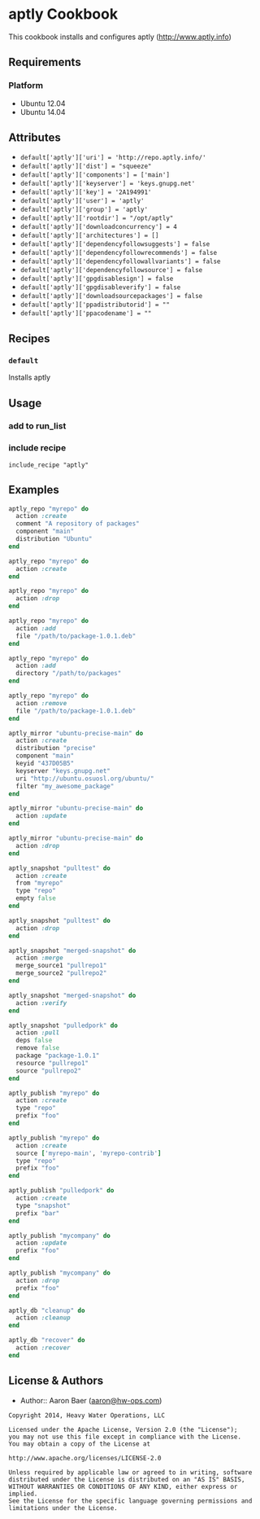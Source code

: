 aptly Cookbook
=====

This cookbook installs and configures aptly (http://www.aptly.info)

Requirements
------------

### Platform

* Ubuntu 12.04
* Ubuntu 14.04

Attributes
----------

* `default['aptly']['uri'] = 'http://repo.aptly.info/'`
* `default['aptly']['dist'] = "squeeze"`
* `default['aptly']['components'] = ['main']`
* `default['aptly']['keyserver'] = 'keys.gnupg.net'`
* `default['aptly']['key'] = '2A194991'`
* `default['aptly']['user'] = 'aptly'`
* `default['aptly']['group'] = 'aptly'`
* `default['aptly']['rootdir'] = "/opt/aptly"`
* `default['aptly']['downloadconcurrency'] = 4`
* `default['aptly']['architectures'] = []`
* `default['aptly']['dependencyfollowsuggests'] = false`
* `default['aptly']['dependencyfollowrecommends'] = false`
* `default['aptly']['dependencyfollowallvariants'] = false`
* `default['aptly']['dependencyfollowsource'] = false`
* `default['aptly']['gpgdisablesign'] = false`
* `default['aptly']['gpgdisableverify'] = false`
* `default['aptly']['downloadsourcepackages'] = false`
* `default['aptly']['ppadistributorid'] = ""`
* `default['aptly']['ppacodename'] = ""`

Recipes
-------
### `default`

Installs aptly

Usage
-----
### add to run_list

### include recipe
`include_recipe "aptly"`

Examples
---------

```ruby
aptly_repo "myrepo" do
  action :create
  comment "A repository of packages"
  component "main"
  distribution "Ubuntu"
end
```

```ruby
aptly_repo "myrepo" do
  action :create
end
```

```ruby
aptly_repo "myrepo" do
  action :drop
end
```

```ruby
aptly_repo "myrepo" do
  action :add
  file "/path/to/package-1.0.1.deb"
end
```

```ruby
aptly_repo "myrepo" do
  action :add
  directory "/path/to/packages"
end
```

```ruby
aptly_repo "myrepo" do
  action :remove
  file "/path/to/package-1.0.1.deb"
end
```

```ruby
aptly_mirror "ubuntu-precise-main" do
  action :create
  distribution "precise"
  component "main"
  keyid "437D05B5"
  keyserver "keys.gnupg.net"
  uri "http://ubuntu.osuosl.org/ubuntu/"
  filter "my_awesome_package"
end
```

```ruby
aptly_mirror "ubuntu-precise-main" do
  action :update
end
```

```ruby
aptly_mirror "ubuntu-precise-main" do
  action :drop
end
```

```ruby
aptly_snapshot "pulltest" do
  action :create
  from "myrepo"
  type "repo"
  empty false
end
```

```ruby
aptly_snapshot "pulltest" do
  action :drop
end
```

```ruby
aptly_snapshot "merged-snapshot" do
  action :merge
  merge_source1 "pullrepo1"
  merge_source2 "pullrepo2"
end
```

```ruby
aptly_snapshot "merged-snapshot" do
  action :verify
end
```

```ruby
aptly_snapshot "pulledpork" do
  action :pull
  deps false
  remove false
  package "package-1.0.1"
  resource "pullrepo1"
  source "pullrepo2"
end
```

```ruby
aptly_publish "myrepo" do
  action :create
  type "repo"
  prefix "foo"
end
```

```ruby
aptly_publish "myrepo" do
  action :create
  source ['myrepo-main', 'myrepo-contrib']
  type "repo"
  prefix "foo"
end
```

```ruby
aptly_publish "pulledpork" do
  action :create
  type "snapshot"
  prefix "bar"
end
```

```ruby
aptly_publish "mycompany" do
  action :update
  prefix "foo"
end
```

```ruby
aptly_publish "mycompany" do
  action :drop
  prefix "foo"
end
```

```ruby
aptly_db "cleanup" do
  action :cleanup
end
```

```ruby
aptly_db "recover" do
  action :recover
end
```


License & Authors
-----------------
- Author:: Aaron Baer (aaron@hw-ops.com)

```text
Copyright 2014, Heavy Water Operations, LLC

Licensed under the Apache License, Version 2.0 (the "License");
you may not use this file except in compliance with the License.
You may obtain a copy of the License at

http://www.apache.org/licenses/LICENSE-2.0

Unless required by applicable law or agreed to in writing, software
distributed under the License is distributed on an "AS IS" BASIS,
WITHOUT WARRANTIES OR CONDITIONS OF ANY KIND, either express or implied.
See the License for the specific language governing permissions and
limitations under the License.
```
